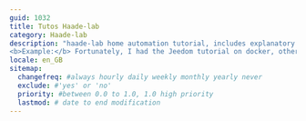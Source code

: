 ```yaml
---
guid: 1032
title: Tutos Haade-lab
category: Haade-lab
description: "haade-lab home automation tutorial, includes explanatory articles on home automation and electronics. Mainly on current home automation systems. There are also documented articles in computer science such as storage computers called Nas, (Network Storage Server). With free management systems based on linux. Tutorials on Raspberry hardware and other arms. Proper definition: The term home automation tutorial by haade-lab or electronics and computing is used to designate an informative brochure. Intended to teach data of any type, although the term has developed widely in computing.<br />
<b>Example:</b> Fortunately, I had the Jeedom tutorial on docker, otherwise I would never have been able to install it easily on the computer."
locale: en_GB
sitemap:
  changefreq: #always hourly daily weekly monthly yearly never
  exclude: #'yes' or 'no'
  priority: #between 0.0 to 1.0, 1.0 high priority
  lastmod: # date to end modification
---
```

